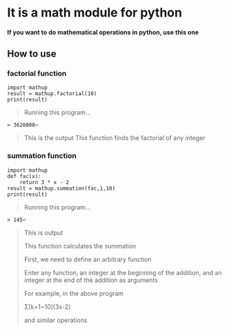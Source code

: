 # It is a math module for python

#### If you want to do mathematical operations in python, use this one
## How to use
### factorial function
	import mathup
	result = mathup.factorial(10)
	print(result)
> Running this program...

```> 3628800⏎```
> This is the output
> This function finds the factorial of any integer
### summation function
	import mathup
	def fac(x):
		return 3 * x - 2
	result = mathup.summation(fac,1,10)
	print(result)
>Running this program...

```> 145⏎```
> This is output
> 
> This function calculates the summation
> 
> First, we need to define an arbitrary function
> 
> Enter any function, an integer at the beginning of the addition, and an integer at the end of the addition as arguments
> 
> For example, in the above program
> 
> Σ\[k=1~10](3x-2)
> 
> and similar operations
